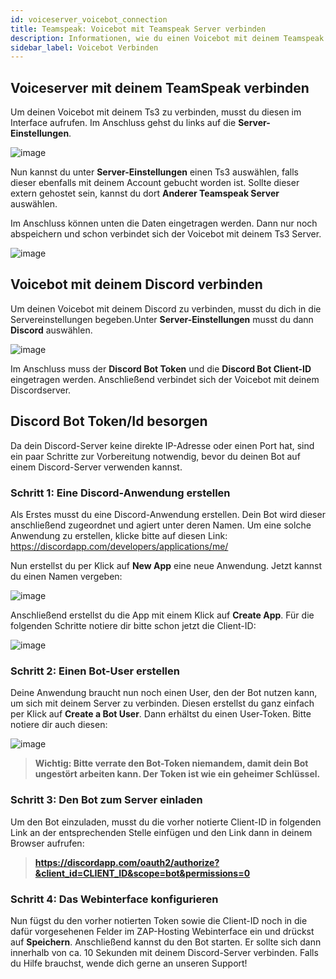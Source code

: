 ```yaml
---
id: voiceserver_voicebot_connection
title: Teamspeak: Voicebot mit Teamspeak Server verbinden
description: Informationen, wie du einen Voicebot mit deinem Teamspeak Server von ZAP-Hosting verbinden kannst - ZAP-Hosting.com Dokumentationen
sidebar_label: Voicebot Verbinden
---
```



## Voiceserver mit deinem TeamSpeak verbinden

Um deinen Voicebot mit deinem Ts3 zu verbinden, musst du diesen im Interface aufrufen. Im Anschluss gehst du links auf die **Server-Einstellungen**.

![image](https://user-images.githubusercontent.com/13604413/159177224-3c27167e-acac-48d0-b22b-d7a3100455be.png)

Nun kannst du unter **Server-Einstellungen** einen Ts3 auswählen, falls dieser ebenfalls mit deinem Account gebucht worden ist. Sollte dieser extern gehostet sein, kannst du dort **Anderer Teamspeak Server** auswählen.

Im Anschluss können unten die Daten eingetragen werden. Dann nur noch abspeichern und schon verbindet sich der Voicebot mit deinem Ts3 Server.

![image](https://user-images.githubusercontent.com/13604413/159177226-fdf5fba8-7d75-4cbf-b6cb-c6119dd1e553.png)


## Voicebot mit deinem Discord verbinden

Um deinen Voicebot mit deinem Discord zu verbinden, musst du dich in die Servereinstellungen begeben.Unter **Server-Einstellungen** musst du dann **Discord** auswählen.


![image](https://user-images.githubusercontent.com/13604413/159177233-8a4fe8cd-28af-4c6c-9c24-5ef25c3287c3.png)

Im Anschluss muss der **Discord Bot Token** und die **Discord Bot Client-ID** eingetragen werden. Anschließend verbindet sich der Voicebot mit deinem Discordserver.


## Discord Bot Token/Id besorgen

Da dein Discord-Server keine direkte IP-Adresse oder einen Port hat, sind ein paar Schritte zur Vorbereitung notwendig, bevor du deinen Bot auf einem Discord-Server verwenden kannst.

### Schritt 1: Eine Discord-Anwendung erstellen
Als Erstes musst du eine Discord-Anwendung erstellen. Dein Bot wird dieser anschließend zugeordnet und agiert unter deren Namen. Um eine solche Anwendung zu erstellen, klicke bitte auf diesen Link: https://discordapp.com/developers/applications/me/

Nun erstellst du per Klick auf **New App** eine neue Anwendung.
Jetzt kannst du einen Namen vergeben:

![image](https://user-images.githubusercontent.com/13604413/159177237-d4abdea5-2d04-4ad3-8078-03be9ff137ef.png)

Anschließend erstellst du die App mit einem Klick auf **Create App**. Für die folgenden Schritte notiere dir bitte schon jetzt die Client-ID:

![image](https://user-images.githubusercontent.com/13604413/159177239-d533686c-cb7b-48ce-a6ef-1d74cad3f023.png)


### Schritt 2: Einen Bot-User erstellen
Deine Anwendung braucht nun noch einen User, den der Bot nutzen kann, um sich mit deinem Server zu verbinden.
Diesen erstellst du ganz einfach per Klick auf **Create a Bot User**. Dann erhältst du einen User-Token. Bitte notiere dir auch diesen:

![image](https://user-images.githubusercontent.com/13604413/159177244-074344ef-1319-4282-a18e-f4eb94935f1f.png)

>**Wichtig: Bitte verrate den Bot-Token niemandem, damit dein Bot ungestört arbeiten kann. Der Token ist wie ein geheimer Schlüssel.**

### Schritt 3: Den Bot zum Server einladen
Um den Bot einzuladen, musst du die vorher notierte Client-ID in folgenden Link an der entsprechenden Stelle einfügen und den Link dann in deinem Browser aufrufen:

>**https://discordapp.com/oauth2/authorize?&client_id=CLIENT_ID&scope=bot&permissions=0**

### Schritt 4: Das Webinterface konfigurieren
Nun fügst du den vorher notierten Token sowie die Client-ID noch in die dafür vorgesehenen Felder im ZAP-Hosting Webinterface ein und drückst auf **Speichern**.
Anschließend kannst du den Bot starten. Er sollte sich dann innerhalb von ca. 10 Sekunden mit deinem Discord-Server verbinden. Falls du Hilfe brauchst, wende dich gerne an unseren Support!
